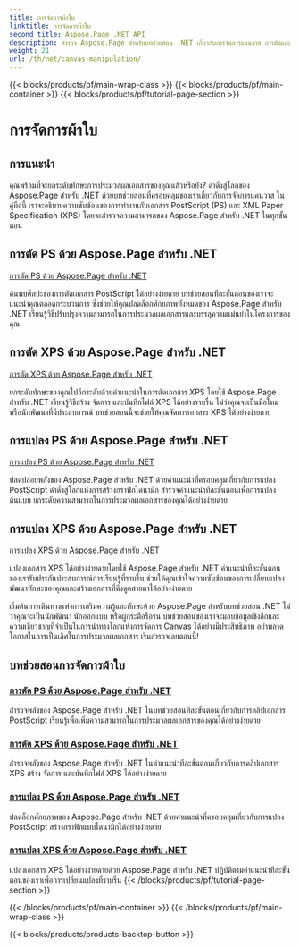 ```yaml
---
title: การจัดการผ้าใบ
linktitle: การจัดการผ้าใบ
second_title: Aspose.Page .NET API
description: สำรวจ Aspose.Page สำหรับบทช่วยสอน .NET เกี่ยวกับการจัดการแคนวาส การตัดและแปลงเอกสาร PS และ XPS เป็นเรื่องง่าย พัฒนาทักษะการประมวลผลเอกสารของคุณ
weight: 21
url: /th/net/canvas-manipulation/
---
```


{{< blocks/products/pf/main-wrap-class >}}
{{< blocks/products/pf/main-container >}}
{{< blocks/products/pf/tutorial-page-section >}}

# การจัดการผ้าใบ


## การแนะนำ

คุณพร้อมที่จะยกระดับทักษะการประมวลผลเอกสารของคุณแล้วหรือยัง? ดำดิ่งสู่โลกของ Aspose.Page สำหรับ .NET ด้วยบทช่วยสอนที่ครอบคลุมของเราเกี่ยวกับการจัดการแคนวาส ในคู่มือนี้ เราจะอธิบายความซับซ้อนของการทำงานกับเอกสาร PostScript (PS) และ XML Paper Specification (XPS) โดยจะสำรวจความสามารถของ Aspose.Page สำหรับ .NET ในทุกขั้นตอน

## การตัด PS ด้วย Aspose.Page สำหรับ .NET
[การตัด PS ด้วย Aspose.Page สำหรับ .NET](./clippingps/)

ค้นพบศิลปะของการตัดเอกสาร PostScript ได้อย่างง่ายดาย บทช่วยสอนทีละขั้นตอนของเราจะแนะนำคุณตลอดกระบวนการ ซึ่งช่วยให้คุณปลดล็อกศักยภาพทั้งหมดของ Aspose.Page สำหรับ .NET เรียนรู้วิธีปรับปรุงความสามารถในการประมวลผลเอกสารและบรรลุความแม่นยำในโครงการของคุณ

## การตัด XPS ด้วย Aspose.Page สำหรับ .NET
[การตัด XPS ด้วย Aspose.Page สำหรับ .NET](./clippingxps/)

ยกระดับทักษะของคุณไปอีกระดับด้วยคำแนะนำในการตัดเอกสาร XPS โดยใช้ Aspose.Page สำหรับ .NET เรียนรู้วิธีสร้าง จัดการ และบันทึกไฟล์ XPS ได้อย่างราบรื่น ไม่ว่าคุณจะเป็นมือใหม่หรือนักพัฒนาที่มีประสบการณ์ บทช่วยสอนนี้จะช่วยให้คุณจัดการเอกสาร XPS ได้อย่างง่ายดาย

## การแปลง PS ด้วย Aspose.Page สำหรับ .NET
[การแปลง PS ด้วย Aspose.Page สำหรับ .NET](./transformationsps/)

ปลดปล่อยพลังของ Aspose.Page สำหรับ .NET ด้วยคำแนะนำที่ครอบคลุมเกี่ยวกับการแปลง PostScript ดำดิ่งสู่โลกแห่งการสร้างกราฟิกไดนามิก สำรวจคำแนะนำทีละขั้นตอนเพื่อการแปลงต้นแบบ ยกระดับความสามารถในการประมวลผลเอกสารของคุณได้อย่างง่ายดาย

## การแปลง XPS ด้วย Aspose.Page สำหรับ .NET
[การแปลง XPS ด้วย Aspose.Page สำหรับ .NET](./transformationsxps/)

แปลงเอกสาร XPS ได้อย่างง่ายดายโดยใช้ Aspose.Page สำหรับ .NET คำแนะนำทีละขั้นตอนของเรารับประกันประสบการณ์การเรียนรู้ที่ราบรื่น ช่วยให้คุณเข้าใจความซับซ้อนของการเปลี่ยนแปลง พัฒนาทักษะของคุณและสร้างเอกสารที่ดึงดูดสายตาได้อย่างง่ายดาย

เริ่มต้นการเดินทางแห่งการเสริมความรู้และทักษะด้วย Aspose.Page สำหรับบทช่วยสอน .NET ไม่ว่าคุณจะเป็นนักพัฒนา นักออกแบบ หรือผู้กระตือรือร้น บทช่วยสอนของเราจะมอบข้อมูลเชิงลึกและความเชี่ยวชาญที่จำเป็นในการนำทางโลกแห่งการจัดการ Canvas ได้อย่างมีประสิทธิภาพ อย่าพลาดโอกาสในการเป็นเลิศในการประมวลผลเอกสาร เริ่มสำรวจเลยตอนนี้!
## บทช่วยสอนการจัดการผ้าใบ
### [การตัด PS ด้วย Aspose.Page สำหรับ .NET](./clippingps/)
สำรวจพลังของ Aspose.Page สำหรับ .NET ในบทช่วยสอนทีละขั้นตอนเกี่ยวกับการคลิปเอกสาร PostScript เรียนรู้เพื่อเพิ่มความสามารถในการประมวลผลเอกสารของคุณได้อย่างง่ายดาย
### [การตัด XPS ด้วย Aspose.Page สำหรับ .NET](./clippingxps/)
สำรวจพลังของ Aspose.Page สำหรับ .NET ในคำแนะนำทีละขั้นตอนเกี่ยวกับการคลิปเอกสาร XPS สร้าง จัดการ และบันทึกไฟล์ XPS ได้อย่างง่ายดาย
### [การแปลง PS ด้วย Aspose.Page สำหรับ .NET](./transformationsps/)
ปลดล็อกศักยภาพของ Aspose.Page สำหรับ .NET ด้วยคำแนะนำที่ครอบคลุมเกี่ยวกับการแปลง PostScript สร้างกราฟิกแบบไดนามิกได้อย่างง่ายดาย
### [การแปลง XPS ด้วย Aspose.Page สำหรับ .NET](./transformationsxps/)
แปลงเอกสาร XPS ได้อย่างง่ายดายด้วย Aspose.Page สำหรับ .NET ปฏิบัติตามคำแนะนำทีละขั้นตอนของเราเพื่อการเปลี่ยนแปลงที่ราบรื่น
{{< /blocks/products/pf/tutorial-page-section >}}

{{< /blocks/products/pf/main-container >}}
{{< /blocks/products/pf/main-wrap-class >}}

{{< blocks/products/products-backtop-button >}}
